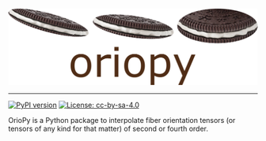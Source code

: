 <p align="center">
  <img src="https://github.com/jewelsbla/oriopy/blob/main/images/oriopy_logo.png">
</p>

***
[![PyPI version](https://badge.fury.io/py/oriopy.svg)](https://badge.fury.io/py/oriopy)
[![License: cc-by-sa-4.0](https://img.shields.io/badge/-cc--by--sa--4.0-orange)](LICENSE)

OrioPy is a Python package to interpolate fiber orientation tensors (or tensors of any kind for that matter) of second or fourth order.

